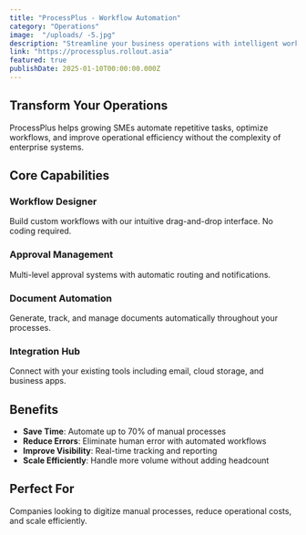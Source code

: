 ```yaml
---
title: "ProcessPlus - Workflow Automation"
category: "Operations"
image:  "/uploads/ -5.jpg"
description: "Streamline your business operations with intelligent workflow automation, approval systems, and process optimization tools."
link: "https://processplus.rollout.asia"
featured: true
publishDate: 2025-01-10T00:00:00.000Z
---
```


## Transform Your Operations

ProcessPlus helps growing SMEs automate repetitive tasks, optimize workflows, and improve operational efficiency without the complexity of enterprise systems.

## Core Capabilities

### Workflow Designer
Build custom workflows with our intuitive drag-and-drop interface. No coding required.

### Approval Management
Multi-level approval systems with automatic routing and notifications.

### Document Automation
Generate, track, and manage documents automatically throughout your processes.

### Integration Hub
Connect with your existing tools including email, cloud storage, and business apps.

## Benefits

- **Save Time**: Automate up to 70% of manual processes
- **Reduce Errors**: Eliminate human error with automated workflows
- **Improve Visibility**: Real-time tracking and reporting
- **Scale Efficiently**: Handle more volume without adding headcount

## Perfect For

Companies looking to digitize manual processes, reduce operational costs, and scale efficiently.
